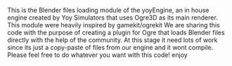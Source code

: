 This is the Blender files loading module of the yoyEngine, an in house engine created by Yoy Simulators that uses Ogre3D as its main renderer.
This module were heavily inspired by gamekit/ogrekit
We are sharing this code with the purpose of creating a plugin for Ogre that loads Blender files directly with the help of the community.
At this stage it need lots of work since its just a copy-paste of files from our engine and it wont compile.
Please feel free to do whatever you want with this code! enjoy
